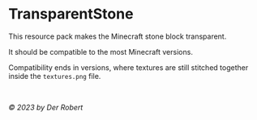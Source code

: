 # TransparentStone

This resource pack makes the Minecraft stone block transparent.

It should be compatible to the most Minecraft versions.

Compatibility ends in versions, where textures are still stitched together inside the `textures.png` file.

<br>

*© 2023 by Der Robert*

